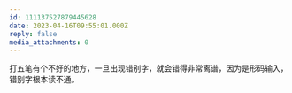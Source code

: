 ```yaml
---
id: 111137527879445628
date: 2023-04-16T09:55:01.000Z
reply: false
media_attachments: 0
---
```


打五笔有个不好的地方，一旦出现错别字，就会错得非常离谱，因为是形码输入，错别字根本读不通。

